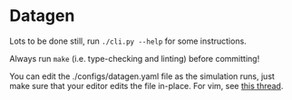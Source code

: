 # Datagen
Lots to be done still, run `./cli.py --help` for some instructions.

Always run `make` (i.e. type-checking and linting) before committing!

You can edit the ./configs/datagen.yaml file as the simulation runs, just make
sure that your editor edits the file in-place. For vim, see [this
thread](https://github.com/gorakhargosh/watchdog/issues/56#issuecomment-1796587).
